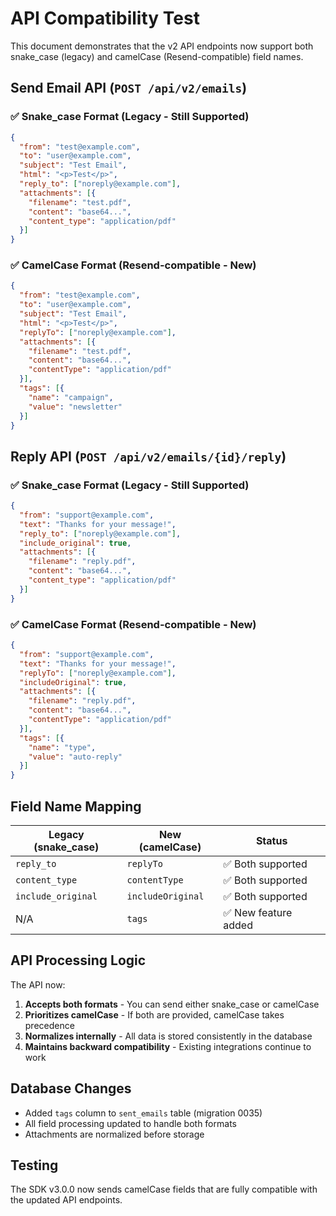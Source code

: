 # API Compatibility Test

This document demonstrates that the v2 API endpoints now support both snake_case (legacy) and camelCase (Resend-compatible) field names.

## Send Email API (`POST /api/v2/emails`)

### ✅ Snake_case Format (Legacy - Still Supported)
```json
{
  "from": "test@example.com",
  "to": "user@example.com", 
  "subject": "Test Email",
  "html": "<p>Test</p>",
  "reply_to": ["noreply@example.com"],
  "attachments": [{
    "filename": "test.pdf",
    "content": "base64...",
    "content_type": "application/pdf"
  }]
}
```

### ✅ CamelCase Format (Resend-compatible - New)
```json
{
  "from": "test@example.com",
  "to": "user@example.com",
  "subject": "Test Email", 
  "html": "<p>Test</p>",
  "replyTo": ["noreply@example.com"],
  "attachments": [{
    "filename": "test.pdf",
    "content": "base64...",
    "contentType": "application/pdf"
  }],
  "tags": [{
    "name": "campaign",
    "value": "newsletter"
  }]
}
```

## Reply API (`POST /api/v2/emails/{id}/reply`)

### ✅ Snake_case Format (Legacy - Still Supported)
```json
{
  "from": "support@example.com",
  "text": "Thanks for your message!",
  "reply_to": ["noreply@example.com"],
  "include_original": true,
  "attachments": [{
    "filename": "reply.pdf", 
    "content": "base64...",
    "content_type": "application/pdf"
  }]
}
```

### ✅ CamelCase Format (Resend-compatible - New)  
```json
{
  "from": "support@example.com",
  "text": "Thanks for your message!",
  "replyTo": ["noreply@example.com"], 
  "includeOriginal": true,
  "attachments": [{
    "filename": "reply.pdf",
    "content": "base64...",
    "contentType": "application/pdf"
  }],
  "tags": [{
    "name": "type", 
    "value": "auto-reply"
  }]
}
```

## Field Name Mapping

| Legacy (snake_case) | New (camelCase) | Status |
|---------------------|-----------------|--------|
| `reply_to` | `replyTo` | ✅ Both supported |
| `content_type` | `contentType` | ✅ Both supported |  
| `include_original` | `includeOriginal` | ✅ Both supported |
| N/A | `tags` | ✅ New feature added |

## API Processing Logic

The API now:
1. **Accepts both formats** - You can send either snake_case or camelCase
2. **Prioritizes camelCase** - If both are provided, camelCase takes precedence
3. **Normalizes internally** - All data is stored consistently in the database
4. **Maintains backward compatibility** - Existing integrations continue to work

## Database Changes

- Added `tags` column to `sent_emails` table (migration 0035)
- All field processing updated to handle both formats
- Attachments are normalized before storage

## Testing

The SDK v3.0.0 now sends camelCase fields that are fully compatible with the updated API endpoints.